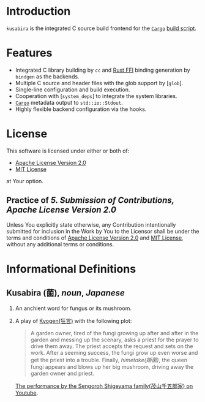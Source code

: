 # Introduction
`kusabira` is the integrated C source build frontend for the
[`Cargo`](https://doc.rust-lang.org/cargo/)
[build script](https://doc.rust-lang.org/cargo/reference/build-scripts.html).

# Features
* Integrated C library building by `cc` and
  [Rust FFI](https://doc.rust-lang.org/nomicon/ffi.html) binding generation
  by `bindgen` as the backends.
* Multiple C source and header files with the glob support by [`glob`].
* Single-line configuration and build execution.
* Cooperation with [`system_deps`] to integrate the system libraries.
* [`Cargo`](https://doc.rust-lang.org/cargo/) metadata output to
  `std::io::Stdout`.
* Highly flexible backend configuration via the hooks.

# License
This software is licensed under either or both of:

* [Apache License Version 2.0][Apache-2.0]
* [MIT License][MIT]

at Your option.

[Apache-2.0]: https://www.apache.org/licenses/LICENSE-2.0 "Apache License Version 2.0"
[MIT]: https://choosealicense.com/licenses/mit/ "MIT License"

## Practice of _5. Submission of Contributions, Apache License Version 2.0_
Unless You explicitly state otherwise, any Contribution intentionally
submitted for inclusion in the Work by You to the Licensor shall be under
the terms and conditions of [Apache License Version 2.0][Apache-2.0] and
[MIT License][MIT], without any additional terms or conditions.

# Informational Definitions
## Kusabira (菌), _noun_, _Japanese_
1. An anchient word for fungus or its mushroom.
2. A play of [Kyogen(狂言)](https://en.wikipedia.org/wiki/Ky%C5%8Dgen) with
   the following plot:

   > A garden owner, tired of the fungi growing up after and after in the
   > garden and messing up the scenary, asks a priest for the prayer to
   > drive them away.  The priest accepts the request and sets on the work.
   > After a seeming success, the fungi grow up even worse and get the
   > priest into a trouble.  Finally, _himetake(姫菌)_, the queen fungi
   > appears and blows up her big mushroom, driving away the garden owner
   > and priest.

   [The performance by the Sengoroh Shigeyama family(茂山千五郎家) on Youtube](https://www.youtube.com/watch?v=o1T-r_agzow&t=5081s).

